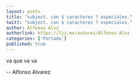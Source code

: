 ```yaml
---
layout: posts
title: "subject. con $ caracteres ? especiales."
twitt: "subject. con $ caracteres ? especiales."
author: Alfonso Alvz
authorlink: https://ljz.mx/autores/Alfonso Alvz
categories: ['Portada']
published: true
---
```


va que va va

-- 
Alfonso Alvarez


